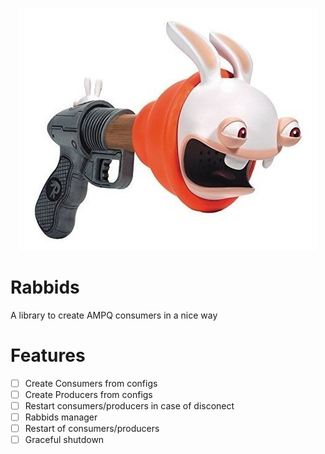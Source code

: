 <p align="center">
  <img width="476" height="388" src="./docs/rabbid-cannon.jpg">
</p>

# Rabbids

A library to create AMPQ consumers in a nice way

# Features

- [ ] Create Consumers from configs
- [ ] Create Producers from configs
- [ ] Restart consumers/producers in case of disconect
- [ ] Rabbids manager
- [ ] Restart of consumers/producers
- [ ] Graceful shutdown
